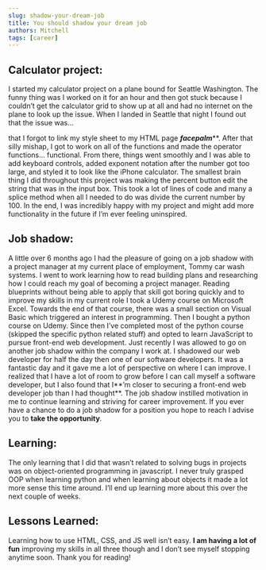 ```yaml
---
slug: shadow-your-dream-job
title: You should shadow your dream job
authors: Mitchell 
tags: [career]
---
```


## Calculator project:

I started my calculator project on a plane bound for Seattle Washington. The funny thing was I worked on it for an hour and then got stuck because I couldn’t get the calculator grid to show up at all and had no internet on the plane to look up the issue. When I landed in Seattle that night I found out that the issue was...

<!--truncate-->

 that I forgot to link my style sheet to my HTML page ***facepalm*****. After that silly mishap, I got to work on all of the functions and made the operator functions… functional. From there, things went smoothly and I was able to add keyboard controls, added exponent notation after the number got too large, and styled it to look like the iPhone calculator. The smallest brain thing I did throughout this project was making the percent button edit the string that was in the input box. This took a lot of lines of code and many a splice method when all I needed to do was divide the current number by 100. In the end, I was incredibly happy with my project and might add more functionality in the future if I’m ever feeling uninspired.

## Job shadow:

A little over 6 months ago I had the pleasure of going on a job shadow with a project manager at my current place of employment, Tommy car wash systems. I went to work learning how to read building plans and researching how I could reach my goal of becoming a project manager. Reading blueprints without being able to apply that skill got boring quickly and to improve my skills in my current role I took a Udemy course on Microsoft Excel. Towards the end of that course, there was a small section on Visual Basic which triggered an interest in programming. Then I bought a python course on Udemy. Since then I’ve completed most of the python course (skipped the specific python related stuff) and opted to learn JavaScript to pursue front-end web development. Just recently I was allowed to go on another job shadow within the company I work at. I shadowed our web developer for half the day then one of our software developers. It was a fantastic day and it gave me a lot of perspective on where I can improve. I realized that I have a lot of room to grow before I can call myself a software developer, but I also found that I**’m closer to securing a front-end web developer job than I had thought**. The job shadow instilled motivation in me to continue learning and striving for career improvement. If you ever have a chance to do a job shadow for a position you hope to reach I advise you to **take the opportunity**.

## Learning:

The only learning that I did that wasn’t related to solving bugs in projects was on object-oriented programming in javascript. I never truly grasped OOP when learning python and when learning about objects it made a lot more sense this time around. I’ll end up learning more about this over the next couple of weeks.

## Lessons Learned:

Learning how to use HTML, CSS, and JS well isn’t easy. **I am having a lot of fun** improving my skills in all three though and I don’t see myself stopping anytime soon. Thank you for reading!